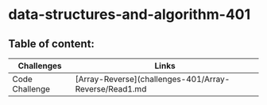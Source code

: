 # data-structures-and-algorithm-401

## Table of content:

Challenges | Links
---------- | ----------
Code Challenge |  [Array-Reverse](challenges-401/Array-Reverse/Read1.md
